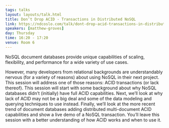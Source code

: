 ```yaml
---
tags: talks
layout: layouts/talk.html
title: Don’t Drop ACID - Transactions in Distributed NoSQL
link: https://ndcoslo.com/talk/dont-drop-acid-transactions-in-distributed-nosql/
speakers: [matthew-groves]
day: Thursday
time: 16:20 - 17:20
venue: Room 6
---
```

NoSQL document databases provide unique capabilities of scaling, flexibility, and performance for a wide variety of use cases. 

However, many developers from relational backgrounds are understandably nervous (for a variety of reasons) about using NoSQL in their next project. This session will address one of those reasons: ACID transactions (or lack thereof). This session will start with some background about why NoSQL databases didn’t (initially) have full ACID capabilities. Next, we’ll look at why lack of ACID may not be a big deal and some of the data modeling and querying techniques to use instead. Finally, we’ll look at the more recent trend of document databases adding distributed multi-document ACID capabilities and show a live demo of a NoSQL transaction. You’ll leave this session with a better understanding of how ACID works and when to use it.